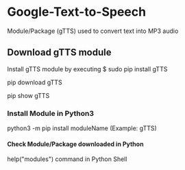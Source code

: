 # Google-Text-to-Speech
Module/Package (gTTS) used to convert text into MP3 audio 

## Download gTTS module 
Install gTTS module by executing 
$ sudo pip install gTTS

pip download gTTS 

pip show gTTS 

### Install Module in Python3 
python3 -m pip install moduleName (Example: gTTS)
#### Check Module/Package downloaded in Python
help("modules") command in Python Shell 
